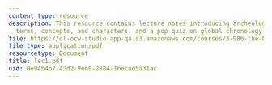 ```yaml
---
content_type: resource
description: This resource contains lecture notes introducing archeology through key
  terms, concepts, and characters, and a pop quiz on global chronology.
file: https://ol-ocw-studio-app-qa.s3.amazonaws.com/courses/3-986-the-human-past-introduction-to-archaeology-fall-2006/0e94b4b742d29ed928841becad5a31ac_lec1.pdf
file_type: application/pdf
resourcetype: Document
title: lec1.pdf
uid: 0e94b4b7-42d2-9ed9-2884-1becad5a31ac
---
```


